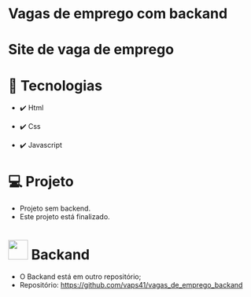 # Vagas de emprego com backand
# Site de vaga de emprego

# 🚀 Tecnologias

* ✔️ Html

* ✔️ Css

* ✔️ Javascript

# 💻 Projeto

* Projeto sem backend.
* Este projeto está finalizado.

# <img src="https://vaps41.github.io/Site_de_vaga_de_emprego/midia/backend.png" width="40" height="40"> Backand

* O Backand está em outro repositório;
* Repositório: https://github.com/vaps41/vagas_de_emprego_backand
